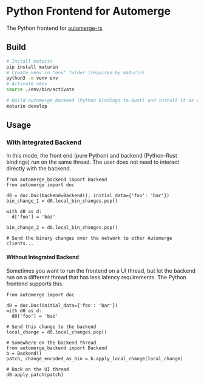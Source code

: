 # Python Frontend for Automerge

The Python frontend for [automerge-rs](https://github.com/automerge/automerge-rs)

## Build

```sh
# Install maturin
pip install maturin
# Create venv in "env" folder (required by maturin)
python3 -m venv env
# Activate venv
source ./env/bin/activate

# Build automerge_backend (Python bindings to Rust) and install it as a Python module
maturin develop
```

## Usage

### With Integrated Backend

In this mode, the front end (pure Python) and backend (Python-Rust bindings) run on
the same thread. The user does not need to interact directly with the backend.

```python3
from automerge_backend import Backend
from automerge import doc

d0 = doc.Doc(backend=Backend(), initial_data={'foo': 'bar'})
bin_change_1 = d0.local_bin_changes.pop()

with d0 as d:
  d['foo'] = 'baz'

bin_change_2 = d0.local_bin_changes.pop()

# Send the binary changes over the network to other Automerge clients...
```

#### Without Integrated Backend

Sometimes you want to run the frontend on a UI thread, but let the backend run on a
different thread that has less latency requirements. The Python frontend supports this.

```python3
from automerge import doc

d0 = doc.Doc(initial_data={'foo': 'bar'})
with d0 as d:
  d0['foo'] = 'baz'

# Send this change to the backend
local_change = d0.local_changes.pop()

# Somewhere on the backend thread
from automerge_backend import Backend
b = Backend()
patch, change_encoded_as_bin = b.apply_local_change(local_change)

# Back on the UI thread
d0.apply_patch(patch)
```
